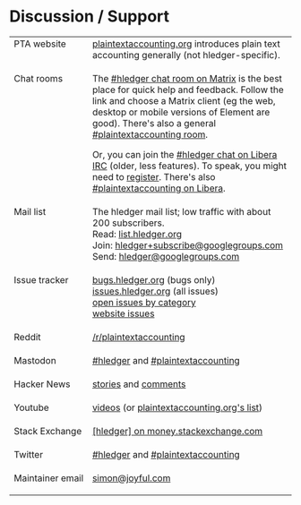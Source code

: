 <a name="help"></a><a name="help-feedback"></a>

# Discussion / Support

<div>
<table>
  <tr valign=top>
    <td>PTA website</td>
    <td>
      <a href="https://plaintextaccounting.org">plaintextaccounting.org</a>
      introduces plain text accounting generally (not hledger-specific).
      <p>
    </td>
  </tr>
  <tr valign=top>
    <td>Chat rooms</td>
    <td>
      The <a href="http://matrix.hledger.org">#hledger chat room on Matrix</a> is the best place for quick help and feedback.
      Follow the link and choose a Matrix client (eg the web, desktop or mobile versions of Element are good).
      There's also a general <a href="https://matrix.to/#/#plaintextaccounting:matrix.org">#plaintextaccounting room</a>.
      <p>
      <!-- (<a href="https://view.matrix.org/room/ !GYlETOAdUBSCcvnEMY:matrix.org">Public chat log</a>) <br> -->
      Or, you can join the <a href="http://irc.hledger.org">#hledger chat on Libera IRC</a> (older, less features).
      To speak, you might need to <a href="https://libera.chat/guides/registration">register</a>.
      There's also <a href="https://web.libera.chat/#plaintextaccounting">#plaintextaccounting on Libera</a>.
      <p>
    </td>
  </tr>
  <tr valign=top>
    <td>Mail list</td>
    <td>
      The hledger mail list; low traffic with about 200 subscribers.<br>
      Read: <a href="http://list.hledger.org">list.hledger.org</a><br>
      Join: <a href="mailto:hledger+subscribe@googlegroups.com">hledger+subscribe@googlegroups.com</a><br>
      Send: <a href="mailto:hledger@googlegroups.com">hledger@googlegroups.com</a><br>
      <p>
    </td>
  </tr>
  <tr valign=top>
    <td>Issue tracker</td>
    <td>
      <a href="http://bugs.hledger.org">bugs.hledger.org</a> (bugs only)<br>
      <a href="http://issues.hledger.org">issues.hledger.org</a> (all issues)<br>
      <a href="ISSUES.html">open issues by category</a><br>
      <a href="https://github.com/simonmichael/hledger_site/issues?utf8=%E2%9C%93&amp;q=">website issues</a>
      <p>
    </td>
  </tr>
  <tr valign=top>
    <td>Reddit</td>
    <td>
      <a href="https://www.reddit.com/r/plaintextaccounting/">/r/plaintextaccounting</a>
      <p>
    </td>
  </tr>
  <tr valign=top>
    <td>Mastodon</td>
    <td>
      <a href="https://fosstodon.org/tags/hledger">#hledger</a> and
      <a href="https://fosstodon.org/tags/plaintextaccounting">#plaintextaccounting</a>
      <p>
    </td>
  </tr>
  <tr valign=top>
    <td>Hacker News</td>
    <td>
      <a href="https://hn.algolia.com/?query=hledger&amp;sort=byDate&amp;prefix&amp;page=0&amp;dateRange=all&amp;type=story">stories</a> and <a href="https://hn.algolia.com/?query=hledger&amp;sort=byDate&amp;prefix=false&amp;page=0&amp;dateRange=all&amp;type=comment">comments</a>
      <p>
    </td>
  </tr>
  <tr valign=top>
    <td>Youtube</td>
    <td>
      <a href="https://www.youtube.com/results?search_query=hledger&sp=CAI%253D">videos</a>
      (or <a href="https://plaintextaccounting.org/#videos">plaintextaccounting.org's list</a>)
      <p>
    </td>
  </tr>
  <tr valign=top>
    <td>Stack Exchange</td>
    <td>
      <a href="https://money.stackexchange.com/questions/tagged/hledger?tab=newest">[hledger] on money.stackexchange.com</a>
      <p>
    </td>
  </tr>
  <tr valign=top>
    <td>Twitter</td>
    <td>
      <a href="https://twitter.com/search?q=%23hledger&amp;src=typed_query&amp;f=live">#hledger</a> and
      <a href="https://twitter.com/search?q=%23plaintextaccounting&amp;src=typed_query&amp;f=live">#plaintextaccounting</a>
      <p>
    </td>
  </tr>
  <tr valign=top>
    <td>Maintainer&nbsp;email</td>
    <td>
      <a href="mailto:simon@joyful.com">simon@joyful.com</a>
      <p>
    </td>
  </tr>
</table>
</div>


